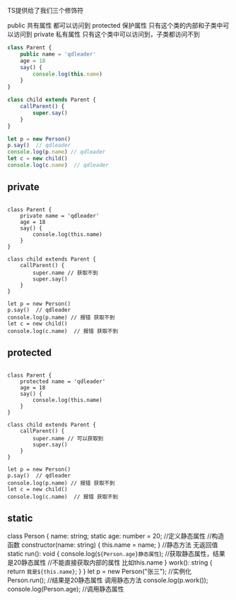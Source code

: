 
TS提供给了我们三个修饰符

public 共有属性 都可以访问到
protected 保护属性 只有这个类的内部和子类中可以访问到
private 私有属性  只有这个类中可以访问到，子类都访问不到


```javascript
class Parent {
    public name = 'qdleader'
    age = 18
    say() {
        console.log(this.name)
    }
}

class child extends Parent {
    callParent() {
        super.say()
    }
}

let p = new Person()
p.say()  // qdleader
console.log(p.name) // qdleader
let c = new child()
console.log(c.name)  // qdleader


```

## private

```

class Parent {
    private name = 'qdleader'
    age = 18
    say() {
        console.log(this.name)
    }
}

class child extends Parent {
    callParent() {
        super.name // 获取不到
        super.say()
    }
}

let p = new Person()
p.say()  // qdleader
console.log(p.name) // 报错 获取不到
let c = new child()
console.log(c.name)  // 报错 获取不到

```


## protected
```

class Parent {
    protected name = 'qdleader'
    age = 18
    say() {
        console.log(this.name)
    }
}

class child extends Parent {
    callParent() {
        super.name // 可以获取到
        super.say()
    }
}

let p = new Person()
p.say()  // qdleader
console.log(p.name) // 报错 获取不到
let c = new child()
console.log(c.name)  // 报错 获取不到

```







## static

class Person {
  name: string;
  static age: number = 20; //定义静态属性
  //构造函数
  constructor(name: string) {
    this.name = name;
  }
  //静态方法 无返回值
  static run(): void {
    console.log(`${Person.age}静态属性`); //获取静态属性，结果是20静态属性
    //不能直接获取内部的属性 比如this.name
  }
  work(): string {
    return `我是${this.name}`;
  }
}
let p = new Person("张三"); //实例化
Person.run(); //结果是20静态属性 调用静态方法
console.log(p.work());
console.log(Person.age); //调用静态属性



